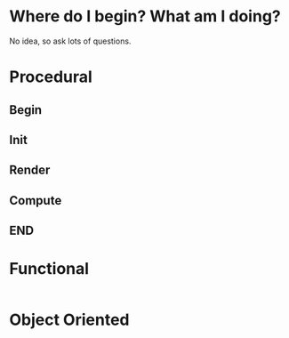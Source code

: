 # Where do I begin? What am I doing?

No idea, so ask lots of questions.

# Procedural

## Begin

## Init

## Render

## Compute

## END

# Functional 

```

```

# Object Oriented
